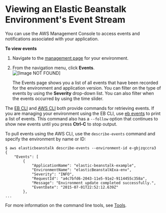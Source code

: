 # Viewing an Elastic Beanstalk Environment's Event Stream<a name="using-features.events"></a>

You can use the AWS Management Console to access events and notifications associated with your application\.

**To view events**

1. Navigate to the [management page](environments-console.md) for your environment\.

1. From the navigation menu, click **Events**\.  
![\[Image NOT FOUND\]](http://docs.aws.amazon.com/elasticbeanstalk/latest/dg/images/environment-events.png)

   The Events page shows you a list of all events that have been recorded for the environment and application version\. You can filter on the type of events by using the **Severity** drop\-down list\. You can also filter when the events occurred by using the time slider\. 

The [EB CLI](eb-cli3.md) and [AWS CLI](https://aws.amazon.com/cli/) both provide commands for retrieving events\. If you are managing your environment using the EB CLI, use [eb events](eb3-events.md) to print a list of events\. This command also has a `--follow` option that continues to show new events until you press **Ctrl\-C** to stop output\.

To pull events using the AWS CLI, use the `describe-events` command and specify the environment by name or ID:

```
$ aws elasticbeanstalk describe-events --environment-id e-gbjzqccra3
{
    "Events": [
        {
            "ApplicationName": "elastic-beanstalk-example",
            "EnvironmentName": "elasticBeanstalkExa-env",
            "Severity": "INFO",
            "RequestId": "a4c7bfd6-2043-11e5-91e2-9114455c358a",
            "Message": "Environment update completed successfully.",
            "EventDate": "2015-07-01T22:52:12.639Z"
        },
...
```

For more information on the command line tools, see [Tools](eb-cli3.md)\.